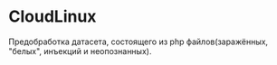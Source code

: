 # CloudLinux
Предобработка датасета, состоящего из php файлов(заражённых, "белых", инъекций и неопознанных).
